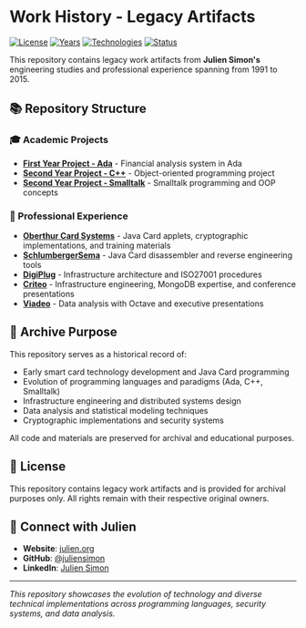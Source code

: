 # Work History - Legacy Artifacts

[![License](https://img.shields.io/badge/License-Archive-blue.svg)](https://github.com/juliensimon/work-history)
[![Years](https://img.shields.io/badge/Years-1991--2015-orange.svg)](https://github.com/juliensimon/work-history)
[![Technologies](https://img.shields.io/badge/Technologies-Java%20Card%2C%20C%2B%2B%2C%20Ada%2C%20Smalltalk%2C%20Octave-green.svg)](https://github.com/juliensimon/work-history)
[![Status](https://img.shields.io/badge/Status-Archival%20Repository-lightgrey.svg)](https://github.com/juliensimon/work-history)

This repository contains legacy work artifacts from **Julien Simon's** engineering studies and professional experience spanning from 1991 to 2015.



## 📚 Repository Structure

### 🎓 Academic Projects
- **[First Year Project - Ada](./1991_1994_student_projects/first_year_project_ada/)** - Financial analysis system in Ada
- **[Second Year Project - C++](./1991_1994_student_projects/second_year_project_c++/)** - Object-oriented programming project
- **[Second Year Project - Smalltalk](./1991_1994_student_projects/second_year_project_smalltalk/)** - Smalltalk programming and OOP concepts

### 🏢 Professional Experience
- **[Oberthur Card Systems](./2001_2006_oberthur_card_systems/)** - Java Card applets, cryptographic implementations, and training materials
- **[SchlumbergerSema](./2003_schlumberger_sema/)** - Java Card disassembler and reverse engineering tools
- **[DigiPlug](./2007_2008_digiplug/)** - Infrastructure architecture and ISO27001 procedures
- **[Criteo](./2010_2014_criteo/)** - Infrastructure engineering, MongoDB expertise, and conference presentations
- **[Viadeo](./2015_viadeo/)** - Data analysis with Octave and executive presentations

## 🎯 Archive Purpose

This repository serves as a historical record of:
- Early smart card technology development and Java Card programming
- Evolution of programming languages and paradigms (Ada, C++, Smalltalk)
- Infrastructure engineering and distributed systems design
- Data analysis and statistical modeling techniques
- Cryptographic implementations and security systems

All code and materials are preserved for archival and educational purposes.

## 📄 License

This repository contains legacy work artifacts and is provided for archival purposes only. All rights remain with their respective original owners.

## 🔗 Connect with Julien

- **Website**: [julien.org](https://julien.org)
- **GitHub**: [@juliensimon](https://github.com/juliensimon)
- **LinkedIn**: [Julien Simon](https://www.linkedin.com/in/juliensimon/)

---

*This repository showcases the evolution of technology and diverse technical implementations across programming languages, security systems, and data analysis.* 